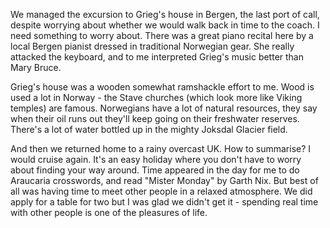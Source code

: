 We managed the excursion to Grieg's house in Bergen, the last port of call, despite worrying about whether we would walk back in time to the coach. I need something to worry about. There was a great piano recital here by a local Bergen pianist dressed in traditional Norwegian gear. She really attacked the keyboard, and to me interpreted Grieg's music better than Mary Bruce.

Grieg's house was a wooden somewhat ramshackle effort to me. Wood is used a lot in Norway - the Stave churches (which look more like Viking temples) are famous. Norwegians have a lot of natural resources, they say when their oil runs out they'll keep going on their freshwater reserves. There's a lot of water bottled up in the mighty Joksdal Glacier field.

And then we returned home to a rainy overcast UK. How to summarise? I would cruise again. It's an easy holiday where you don't have to worry about finding your way around. Time appeared in the day for me to do Araucaria crosswords, and read "Mister Monday" by Garth Nix. But best of all was having time to meet other people in a relaxed atmosphere. We did apply for a table for two but I was glad we didn't get it - spending real time with other people is one of the pleasures of life.
